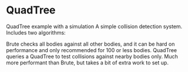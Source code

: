 # QuadTree
QuadTree example with a simulation
A simple collision detection system. Includes two algorithms:

Brute checks all bodies against all other bodies, and it can be hard on performance and only recommended for 100 or less bodies.
QuadTree queries a QuadTree to test collisions against nearby bodies only. Much more performant than Brute, but takes a bit of extra work to set up.
